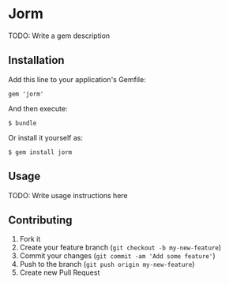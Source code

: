# Jorm

TODO: Write a gem description

## Installation

Add this line to your application's Gemfile:

    gem 'jorm'

And then execute:

    $ bundle

Or install it yourself as:

    $ gem install jorm

## Usage

TODO: Write usage instructions here

## Contributing

1. Fork it
2. Create your feature branch (`git checkout -b my-new-feature`)
3. Commit your changes (`git commit -am 'Add some feature'`)
4. Push to the branch (`git push origin my-new-feature`)
5. Create new Pull Request
